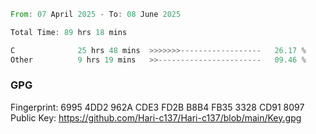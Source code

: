 <!--START_SECTION:waka-->

```rust
From: 07 April 2025 - To: 08 June 2025

Total Time: 89 hrs 18 mins

C              25 hrs 48 mins  >>>>>>>------------------   26.17 %
Other          9 hrs 19 mins   >>-----------------------   09.46 %
```

<!--END_SECTION:waka-->

### GPG <br />
Fingerprint:     6995 4DD2 962A CDE3 FD2B B8B4 FB35 3328 CD91 8097 <br />
Public Key:      https://github.com/Hari-c137/Hari-c137/blob/main/Key.gpg
